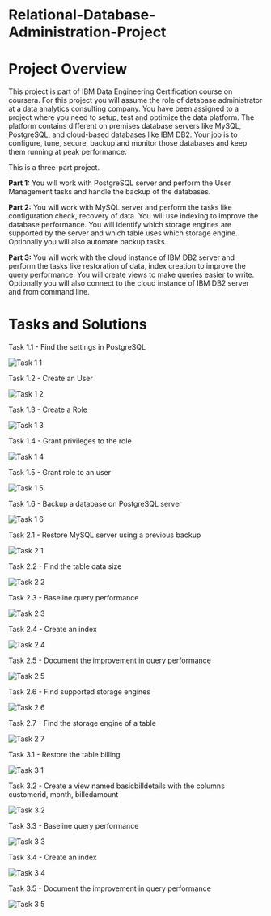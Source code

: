 # Relational-Database-Administration-Project
# Project Overview
This project is part of IBM Data Engineering Certification course on coursera. For this project you will assume the role of database administrator at a data analytics consulting company. You have been assigned to a project where you need to setup, test and optimize the data platform. The platform contains different on premises database servers like MySQL, PostgreSQL, and cloud-based databases like IBM DB2. Your job is to configure, tune, secure, backup and monitor those databases and keep them running at peak performance.

This is a three-part project.

**Part 1:** You will work with PostgreSQL server and perform the User Management tasks and handle the backup of the databases.

**Part 2:** You will work with MySQL server and perform the tasks like configuration check, recovery of data. You will use indexing to improve the database performance. You will identify which storage engines are supported by the server and which table uses which storage engine. Optionally you will also automate backup tasks.

**Part 3:** You will work with the cloud instance of IBM DB2 server and perform the tasks like restoration of data, index creation to improve the query performance. You will create views to make queries easier to write. Optionally you will also connect to the cloud instance of IBM DB2 server and from command line.
# Tasks and Solutions
Task 1.1 - Find the settings in PostgreSQL 

![Task 1 1](https://github.com/DannyRukks/Relational-Database-Administration-Project/assets/97890440/0205b5c0-8ec4-4a36-8adc-6b5f37f37f9a)

Task 1.2 - Create an User

![Task 1 2](https://github.com/DannyRukks/Relational-Database-Administration-Project/assets/97890440/b27e92e2-01b8-4b72-8f74-c02f70216c02)

Task 1.3 - Create a Role

![Task 1 3](https://github.com/DannyRukks/Relational-Database-Administration-Project/assets/97890440/3d8ef459-d0c1-4933-b08c-f6d649b407b9)

Task 1.4 - Grant privileges to the role

![Task 1 4](https://github.com/DannyRukks/Relational-Database-Administration-Project/assets/97890440/6ca1a0e1-f337-4edc-ba10-cf173e5b0ea4)

Task 1.5 - Grant role to an user

![Task 1 5](https://github.com/DannyRukks/Relational-Database-Administration-Project/assets/97890440/2172b87d-0879-4421-b313-2a6bd2d529ed)

Task 1.6 - Backup a database on PostgreSQL server

![Task 1 6](https://github.com/DannyRukks/Relational-Database-Administration-Project/assets/97890440/ed6b4fd7-357c-454f-8588-4ca7454d281e)

Task 2.1 - Restore MySQL server using a previous backup

![Task 2 1](https://github.com/DannyRukks/Relational-Database-Administration-Project/assets/97890440/aa13f876-299d-429b-85dd-01f63c23c862)

Task 2.2 - Find the table data size

![Task 2 2](https://github.com/DannyRukks/Relational-Database-Administration-Project/assets/97890440/bd661775-e6eb-49c4-bbe3-a10756e82237)

Task 2.3 - Baseline query performance

![Task 2 3](https://github.com/DannyRukks/Relational-Database-Administration-Project/assets/97890440/0176a0ec-6d87-4379-9af2-3ee6c4212f08)

Task 2.4 - Create an index

![Task 2 4](https://github.com/DannyRukks/Relational-Database-Administration-Project/assets/97890440/522fca4d-638e-4848-86a4-1d658f6f25dd)

Task 2.5 - Document the improvement in query performance

![Task 2 5](https://github.com/DannyRukks/Relational-Database-Administration-Project/assets/97890440/9bde53b0-ba5c-40b7-a2b1-72415619ea43)

Task 2.6 - Find supported storage engines

![Task 2 6](https://github.com/DannyRukks/Relational-Database-Administration-Project/assets/97890440/4092ca88-0f97-4d90-ab92-829477edecc3)

Task 2.7 - Find the storage engine of a table

![Task 2 7](https://github.com/DannyRukks/Relational-Database-Administration-Project/assets/97890440/31bb4f9b-a5db-49dc-9093-87d9bcd89610)

Task 3.1 - Restore the table billing

![Task 3 1](https://github.com/DannyRukks/Relational-Database-Administration-Project/assets/97890440/c1111ebc-4430-44e9-96cc-d4099b15f4e7)

Task 3.2 - Create a view named basicbilldetails with the columns customerid, month, billedamount

![Task 3 2](https://github.com/DannyRukks/Relational-Database-Administration-Project/assets/97890440/53ab0187-d293-40b6-a1d1-be9ed574ca3b)

Task 3.3 - Baseline query performance

![Task 3 3](https://github.com/DannyRukks/Relational-Database-Administration-Project/assets/97890440/755d3f34-9a59-49cd-97d4-3252cfb9fc03)

Task 3.4 - Create an index

![Task 3 4](https://github.com/DannyRukks/Relational-Database-Administration-Project/assets/97890440/07a2d223-3798-4525-8911-2200d640e094)

Task 3.5 - Document the improvement in query performance

![Task 3 5](https://github.com/DannyRukks/Relational-Database-Administration-Project/assets/97890440/728b598c-9106-471a-a84f-a338ba69c167)

